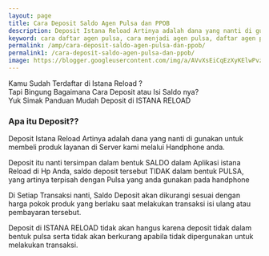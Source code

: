```yaml
---
layout: page
title: Cara Deposit Saldo Agen Pulsa dan PPOB
description: Deposit Istana Reload Artinya adalah dana yang nanti di gunakan untuk membeli produk layanan di Server kami melalui Handphone anda.
keyword: cara daftar agen pulsa, cara menjadi agen pulsa, daftar agen pulsa, registrasi agen pulsa
permalink: /amp/cara-deposit-saldo-agen-pulsa-dan-ppob/
permalink1: /cara-deposit-saldo-agen-pulsa-dan-ppob/
image: https://blogger.googleusercontent.com/img/a/AVvXsEiCqEzXyKElwPvz9B-H2SEVkkiIIYPFW6WFcOhzlzDgpo-GgK2rqLo2fcfFj-IO3DQNrfuZyKFADvnEg7DTYeivL3PRA-zADvPEf4FTyTcCOtIGOXAXfdcre0cMNfGYW2kb-0wh_OBOiW1t9uiPmgZYZfM1wrNoQNIzcBp45Ua5Wz3312H1FYZcVuxBEw=s1600
---
```

<p>Kamu Sudah Terdaftar di Istana Reload ? <br />Tapi Bingung Bagaimana Cara Deposit atau Isi Saldo nya?<br />Yuk Simak Panduan Mudah Deposit di ISTANA RELOAD</p>
<h3><b>Apa itu Deposit??</b></h3>
<p>Deposit Istana Reload Artinya adalah dana yang nanti di gunakan untuk membeli produk layanan di Server kami melalui Handphone anda.</p><p>Deposit itu nanti tersimpan dalam bentuk SALDO dalam Aplikasi istana Reload di Hp Anda, saldo deposit tersebut TIDAK dalam bentuk PULSA, yang artinya terpisah dengan Pulsa yang anda gunakan pada handphone</p><p>Di Setiap Transaksi nanti, Saldo Deposit akan dikurangi sesuai dengan harga pokok produk yang berlaku saat melakukan transaksi isi ulang atau pembayaran tersebut.</p><p>Deposit di ISTANA RELOAD tidak akan hangus karena deposit tidak dalam bentuk pulsa serta tidak akan berkurang apabila tidak dipergunakan untuk melakukan transaksi.</p>

